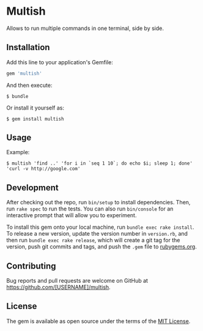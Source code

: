 # Multish

Allows to run multiple commands in one terminal, side by side.

## Installation

Add this line to your application's Gemfile:

```ruby
gem 'multish'
```

And then execute:

    $ bundle

Or install it yourself as:

    $ gem install multish

## Usage

Example:

    $ multish 'find ..' 'for i in `seq 1 10`; do echo $i; sleep 1; done' 'curl -v http://google.com'

## Development

After checking out the repo, run `bin/setup` to install dependencies. Then, run `rake spec` to run the tests. You can also run `bin/console` for an interactive prompt that will allow you to experiment.

To install this gem onto your local machine, run `bundle exec rake install`. To release a new version, update the version number in `version.rb`, and then run `bundle exec rake release`, which will create a git tag for the version, push git commits and tags, and push the `.gem` file to [rubygems.org](https://rubygems.org).

## Contributing

Bug reports and pull requests are welcome on GitHub at https://github.com/[USERNAME]/multish.


## License

The gem is available as open source under the terms of the [MIT License](http://opensource.org/licenses/MIT).

